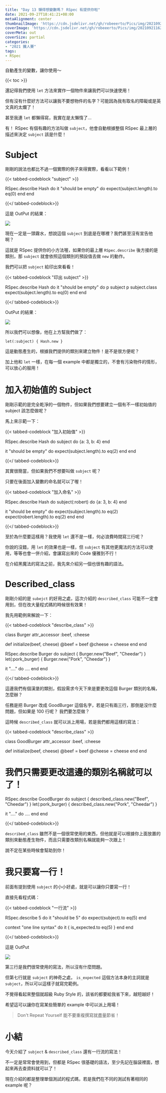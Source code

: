 ```yaml
---
title: "Day 13 懶得想變數嗎？ RSpec 有提供你啦"
date: 2021-09-27T18:41:21+08:00
metaAlignment: center
thumbnailImage: 'https://cdn.jsdelivr.net/gh/robeeerto/Pics/img/202109211620030.png'
coverImage: 'https://cdn.jsdelivr.net/gh/robeeerto/Pics/img/202109211620030.png' 
coverMeta: out
coverSize: partial
categories:
- "2021 鐵人賽"
tags:
- RSpec
---
```


自動產生的變數，讓你使用～
<!--more-->
{{< toc >}}

還記得我們使用 `let` 方法來實作一個物件來讓我們可以快速使用！

但有沒有什麼好方法可以讓我不要想物件的名字？可能因為我有取名的障礙或是英文真的太爛了！

甚至我連 `let` 都懶得寫，我實在是太懶惰了...

有！ RSpec 有個有趣的方法叫做 `subject`，他會自動根據整個 RSpec 最上層的描述來決定 `subject` 該是什麼！

# Subject

剛剛的說法也都比不過一個實際的例子來得實際，看看以下範例！

{{< tabbed-codeblock "subject" >}}
<!-- tab ruby -->
RSpec.describe Hash do
  it "should be empty" do
    expect(subject.length).to eq(0)
  end
end
<!-- endtab -->
{{</ tabbed-codeblock>}}

這是 OutPut 的結果：

![](https://cdn.jsdelivr.net/gh/robeeerto/Pics/img/202109271843750.png)

現在一定是一頭霧水，想說這個 `subject` 到底是在哪裡？我們甚至沒有宣告他啊？

這就是 RSpec 提供你的小方法喔，如果你的最上層 `RSpec.describe` 後方接的是類別，那 `subject` 就會依照這個類別的預設值去做 `new` 的動作。

我們可以把 `subject` 給印出來看看！

{{< tabbed-codeblock "印出 subject" >}}
<!-- tab ruby -->
RSpec.describe Hash do
  it "should be empty" do
    p subject
    p subject.class
    expect(subject.length).to eq(0)
  end
end
<!-- endtab -->
{{</ tabbed-codeblock>}}

OutPut 的結果：

![](https://cdn.jsdelivr.net/gh/robeeerto/Pics/img/202109271844616.png)

所以我們可以想像，他在上方幫我們做了：

```ruby=
let(:subject) { Hash.new }
```

這是動態產生的，根據我們提供的類別來建立物件！是不是很方便呢？

加上他和 `let` 一樣，在每一個 example 中都是獨立的，不會有污染物件的情形，可以放心的服用！

# 加入初始值的 Subject

剛剛示範的是完全乾淨的一個物件，但如果我們想要建立一個有不一樣初始值的 subject 該怎麼做呢？

馬上來示範一下：

{{< tabbed-codeblock "加入初始值" >}}
<!-- tab ruby -->
RSpec.describe Hash do
  subject do 
    {a: 3, b: 4}
  end
  
  it "should be empty" do
    expect(subject.length).to eq(2)
  end
end
<!-- endtab -->
{{</ tabbed-codeblock>}}

其實很簡當，但如果我們不想要叫做 `subject` 呢？

只要在後面加入變數的命名就可以了喔！

{{< tabbed-codeblock "加入命名" >}}
<!-- tab ruby -->
RSpec.describe Hash do
  subject(:robert) do
    {a: 3, b: 4}
  end

  it "should be empty" do
    expect(subject.length).to eq(2)
    expect(robert.length).to eq(2)
  end
end
<!-- endtab -->
{{</ tabbed-codeblock>}}

至於為什麼要這樣用？我使用 `let` 還不是一樣，何必浪費時間寫三行呢？

你說的沒錯，用 `let` 的效果也是一樣，但 `subject` 有其他更魔法的方法可以使用，等等也會一併介紹，會讓寫出來的 Code 優雅到不行！

在介紹黑魔法的寫法之前，我先來介紹另一個也很有趣的語法。

# Described_class

剛剛介紹的是 `subejct` 的好用之處，這次介紹的 `described_class` 可能不一定會用到，但在改大量程式碼的時候很有效果！

我先用範例來解說一下：

{{< tabbed-codeblock "describe_class" >}}
<!-- tab ruby -->
class Burger
  attr_accessor :beef, :cheese
  
  def initialize(beef, cheese)
    @beef = beef
    @cheese = cheese
  end
end

RSpec.describe Burger do
  subject { Burger.new("Beef", "Cheedar") }
  let(:pork_burger) { Burger.new("Pork", "Cheedar") }
  
  it "...." do
    ....
  end
end
<!-- endtab -->
{{</ tabbed-codeblock>}}

這邊我們有個漢堡的類別，假設需求今天下來是要更改這個 Burger 類別的名稱，怎麼辦？

任務是把 Burger 改成 GoodBurger 這個名字，若是只有兩三行，那倒是沒什麼問題，但如果是 100 行呢？ 我們要怎麼做？

這時候 `described_class` 就可以派上用場，若是我們都用這樣的寫法：

{{< tabbed-codeblock "describe_class" >}}
<!-- tab ruby -->
class GoodBurger
  attr_accessor :beef, :cheese
  
  def initialize(beef, cheese)
    @beef = beef
    @cheese = cheese
  end
end

# 我們只需要更改這邊的類別名稱就可以了！
RSpec.describe GoodBurger do
  subject { described_class.new("Beef", "Cheedar") }
  let(:pork_burger) { described_class.new("Pork", "Cheedar") }
  
  it "...." do
    ....
  end
end
<!-- endtab -->
{{</ tabbed-codeblock>}}

`described_class` 雖然不是一個很常使用的東西，但他就是可以根據你上面放置的類別來動態產生物件，而且只需要改類別名稱就能夠一次跟上！

說不定在某些時候會幫助到你！ 

# 我只要寫一行！

前面有提到使用 `subject` 的小小好處，就是可以讓你只要寫一行！

直接先看程式碼：

{{< tabbed-codeblock "一行流" >}}
<!-- tab ruby -->
RSpec.describe 5 do
  it "should be 5" do
    expect(subject).to eq(5)
  end

  context "one line syntax" do
    it { is_expected.to eq(5) }
  end
end
<!-- endtab -->
{{</ tabbed-codeblock>}}

這是 OutPut 

![](https://cdn.jsdelivr.net/gh/robeeerto/Pics/img/202109271847800.png)

第三行是我們很常使用的寫法，所以沒有什麼問題。

但第七行就是 `subject` 的神奇之處， `is_expected` 這個方法本身的主詞就是 `subject`，所以可以這樣子就寫完範例。

不覺得看起來整個就超級 Ruby Style 的，該省的都要給我省下來，越短越好！

希望這可以讓你在寫某些簡單的 example 中可以派上用場！

> Don't Repeat Yourself 能不要重複撰寫就盡量節省！

# 小結

今天介紹了 `subject` & `described_class` 還有一行流的寫法！

不一定是常常會使用到，但都是 RSpec 很基礎的語法，至少先記在腦袋裡面，想起來再去查資料就可以了！

現在介紹的都是整理單個測試的程式碼，若是我們在不同的測試有著相同的 example 呢？